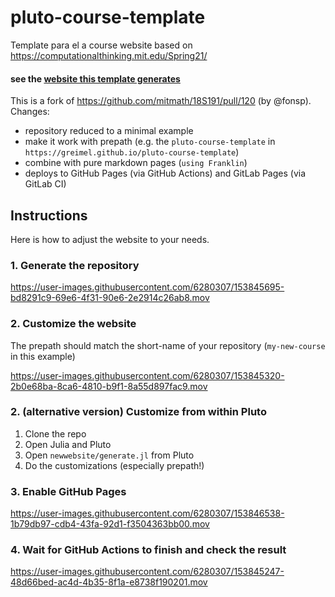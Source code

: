 # pluto-course-template

Template para el   a course website based on https://computationalthinking.mit.edu/Spring21/

#### see the [website this template generates](https://greimel.github.io/pluto-course-template)

This is a fork of https://github.com/mitmath/18S191/pull/120 (by @fonsp). Changes:

* repository reduced to a minimal example
* make it work with prepath (e.g. the `pluto-course-template` in `https://greimel.github.io/pluto-course-template`)
* combine with pure markdown pages (`using Franklin`)
* deploys to GitHub Pages (via GitHub Actions) and GitLab Pages (via GitLab CI)

## Instructions

Here is how to adjust the website to your needs.

### 1. Generate the repository

https://user-images.githubusercontent.com/6280307/153845695-bd8291c9-69e6-4f31-90e6-2e2914c26ab8.mov

### 2. Customize the website

The prepath should match the short-name of your repository (`my-new-course` in this example)

https://user-images.githubusercontent.com/6280307/153845320-2b0e68ba-8ca6-4810-b9f1-8a55d897fac9.mov

### 2. (alternative version) Customize from within Pluto

1. Clone the repo
2. Open Julia and Pluto
3. Open `newwebsite/generate.jl` from Pluto
4. Do the customizations (especially prepath!)

### 3. Enable GitHub Pages

https://user-images.githubusercontent.com/6280307/153846538-1b79db97-cdb4-43fa-92d1-f3504363bb00.mov

### 4. Wait for GitHub Actions to finish and check the result

https://user-images.githubusercontent.com/6280307/153845247-48d66bed-ac4d-4b35-8f1a-e8738f190201.mov
